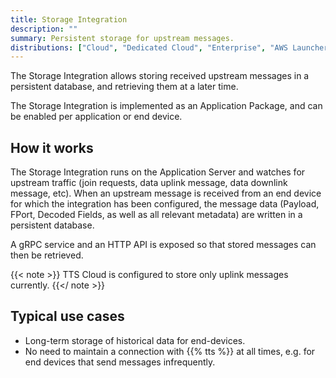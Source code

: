 ```yaml
---
title: Storage Integration
description: ""
summary: Persistent storage for upstream messages.
distributions: ["Cloud", "Dedicated Cloud", "Enterprise", "AWS Launcher", "Community"]
---
```


The Storage Integration allows storing received upstream messages in a persistent database, and retrieving them at a later time.

<!--more-->

The Storage Integration is implemented as an Application Package, and can be enabled per application or end device.

## How it works

The Storage Integration runs on the Application Server and watches for upstream traffic (join requests, data uplink message, data downlink message, etc). When an upstream message is received from an end device for which the integration has been configured, the message data (Payload, FPort, Decoded Fields, as well as all relevant metadata) are written in a persistent database.

A gRPC service and an HTTP API is exposed so that stored messages can then be retrieved.

{{< note >}} TTS Cloud is configured to store only uplink messages currently. {{</ note >}}

## Typical use cases

- Long-term storage of historical data for end-devices.
- No need to maintain a connection with {{% tts %}} at all times, e.g. for end devices that send messages infrequently.
